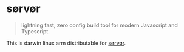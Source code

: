 # sørvør

> lightning fast, zero config build tool for modern Javascript and Typescript.

This is darwin linux arm distributable for [sørvør](https://github.com/osdevisnot/sorvor).
